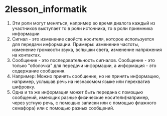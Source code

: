 # 2lesson_informatik
1. Эти роли могут меняться, например во время диалога каждый из участников выступает то в роли источника, то в роли приемника информации
2. Сигнал - это изменение свойств носителя, которое используется для передачи информации. Примеры: изменение частоты, изменение громкости звука, вспышки света, изменение напряжения на контактах.
3. Сообщение - это последовательность сигналов. Сообщение - это только "оболочка" для передачи информации, a информация - это содержание сообщения.
4. Например: Можно принять сообщение, но не принять информацию, например, услышав речь на незнакомом языке или перехватив шифровку.
5. Одна и та же информация может быть передана с помощью сообщений, имеющих разные физические носители(например, через устную речь,  с помощью записки или с помощью флажного семафора) или с помощью разных сообщений.
